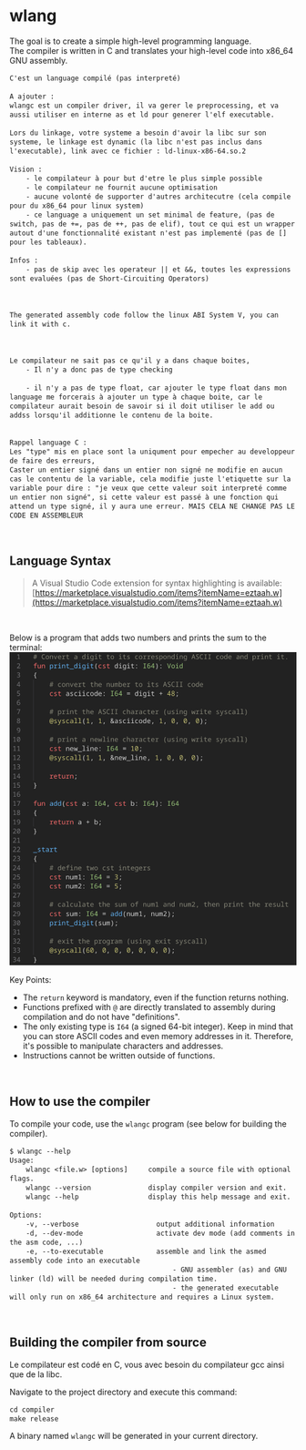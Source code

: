 # wlang

The goal is to create a simple high-level programming language.  
The compiler is written in C and translates your high-level code into x86_64 GNU assembly.

```
C'est un language compilé (pas interpreté)

A ajouter : 
wlangc est un compiler driver, il va gerer le preprocessing, et va aussi utiliser en interne as et ld pour generer l'elf executable. 

Lors du linkage, votre systeme a besoin d'avoir la libc sur son systeme, le linkage est dynamic (la libc n'est pas inclus dans l'executable), link avec ce fichier : ld-linux-x86-64.so.2

Vision : 
    - le compilateur à pour but d'etre le plus simple possible
    - le compilateur ne fournit aucune optimisation
    - aucune volonté de supporter d'autres architecutre (cela compile pour du x86_64 pour linux system)
    - ce language a uniquement un set minimal de feature, (pas de switch, pas de +=, pas de ++, pas de elif), tout ce qui est un wrapper autout d'une fonctionnalité existant n'est pas implementé (pas de [] pour les tableaux).

Infos : 
    - pas de skip avec les operateur || et &&, toutes les expressions sont evaluées (pas de Short-Circuiting Operators)



The generated assembly code follow the linux ABI System V, you can link it with c.



Le compilateur ne sait pas ce qu'il y a dans chaque boites, 
    - Il n'y a donc pas de type checking

    - il n'y a pas de type float, car ajouter le type float dans mon language me forcerais à ajouter un type à chaque boite, car le compilateur aurait besoin de savoir si il doit utiliser le add ou addss lorsqu'il additionne le contenu de la boite. 


Rappel language C : 
Les "type" mis en place sont la uniqument pour empecher au developpeur de faire des erreurs, 
Caster un entier signé dans un entier non signé ne modifie en aucun cas le contentu de la variable, cela modifie juste l'etiquette sur la variable pour dire : "je veux que cette valeur soit interpreté comme un entier non signé", si cette valeur est passé à une fonction qui attend un type signé, il y aura une erreur. MAIS CELA NE CHANGE PAS LE CODE EN ASSEMBLEUR

```

<br>

## Language Syntax

> A Visual Studio Code extension for syntax highlighting is available:  
[https://marketplace.visualstudio.com/items?itemName=eztaah.w](https://marketplace.visualstudio.com/items?itemName=eztaah.w)

<br>

Below is a program that adds two numbers and prints the sum to the terminal:  
<img src="./docs/language-preview.png" alt="image" width="575">

Key Points:
- The `return` keyword is mandatory, even if the function returns nothing.
- Functions prefixed with `@` are directly translated to assembly during compilation and do not have "definitions".
- The only existing type is `I64` (a signed 64-bit integer). Keep in mind that you can store ASCII codes and even memory addresses in it. Therefore, it's possible to manipulate characters and addresses.
- Instructions cannot be written outside of functions.

<br>

## How to use the compiler

To compile your code, use the `wlangc` program (see below for building the compiler).

```
$ wlangc --help                                    
Usage:
    wlangc <file.w> [options]     compile a source file with optional flags.
    wlangc --version              display compiler version and exit.
    wlangc --help                 display this help message and exit.

Options:
    -v, --verbose                   output additional information
    -d, --dev-mode                  activate dev mode (add comments in the asm code, ...)
    -e, --to-executable             assemble and link the asmed assembly code into an executable
                                        - GNU assembler (as) and GNU linker (ld) will be needed during compilation time.
                                        - the generated executable will only run on x86_64 architecture and requires a Linux system.
``` 

<br>

## Building the compiler from source

Le compilateur est codé en C, vous avec besoin du compilateur gcc ainsi que de la libc.

Navigate to the project directory and execute this command:
```shell
cd compiler
make release
``` 

A binary named `wlangc` will be generated in your current directory.